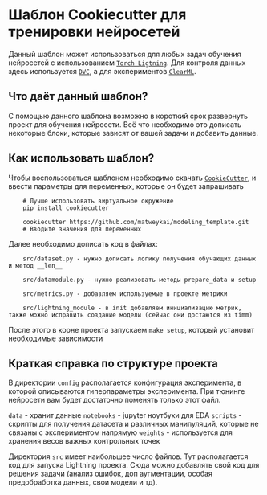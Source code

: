 # Шаблон Cookiecutter для тренировки нейросетей

Данный шаблон может использоваться для любых задач обучения нейросетей с использованием [`Torch Ligtning`](https://lightning.ai/). Для контроля данных здесь используется [`DVC`](https://dvc.org/), а для экспериментов [`ClearML`](https://clear.ml/).

## Что даёт данный шаблон?

С помощью данного шаблона возможно в короткий срок развернуть проект для обучения нейросети. Всё что необходимо это дописать некоторые блоки, которые зависят от вашей задачи и добавить данные.

## Как использовать шаблон?

Чтобы воспользоваться шаблоном необходимо скачать [`CookieCutter`](https://github.com/cookiecutter/cookiecutter), и ввести параметры для переменных, которые он будет запрашивать

```
    # Лучше использовать виртуальное окружение
    pip install cookiecutter

    cookiecutter https://github.com/matweykai/modeling_template.git
    # Вводите значения для переменных
```

Далее необходимо дописать код в файлах:
```
    src/dataset.py - нужно дописать логику получения обучающих данных и метод __len__

    src/datamodule.py - нужно реализовать методы prepare_data и setup
    
    src/metrics.py - добавляем используемые в проекте метрики

    src/lightning_module - в init добавляем инициализацию метрик, также можно исправить создание модели (сейчас они достаются из timm)
```

После этого в корне проекта запускаем `make setup`, который установит необходимые зависимости

## Краткая справка по структуре проекта

В директории `config` располагается конфигурация эксперимента, в которой описываются гиперпараметры эксперимента. При тюнинге нейросети вам будет достаточно поменять только этот файл.

`data` - хранит данные
`notebooks` - jupyter ноутбуки для EDA
`scripts` - скрипты для получения датасета и различных манипуляций, которые не связаны с экспериментом напрямую
`weights` - используется для хранения весов важных контрольных точек

Директория `src` имеет наибольшее число файлов. Тут располагается код для запуска Lightning проекта. Сюда можно добавлять свой код для решения задачи (анализ ошибок, доп аугментации, особая предобработка данных, свои модели и тд).
